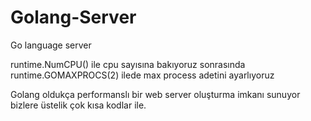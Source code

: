 Golang-Server
=============

Go language server


runtime.NumCPU() ile cpu sayısına bakıyoruz sonrasında runtime.GOMAXPROCS(2) ilede max process adetini ayarlıyoruz

Golang oldukça performanslı bir web server oluşturma imkanı sunuyor bizlere üstelik çok kısa kodlar ile.
